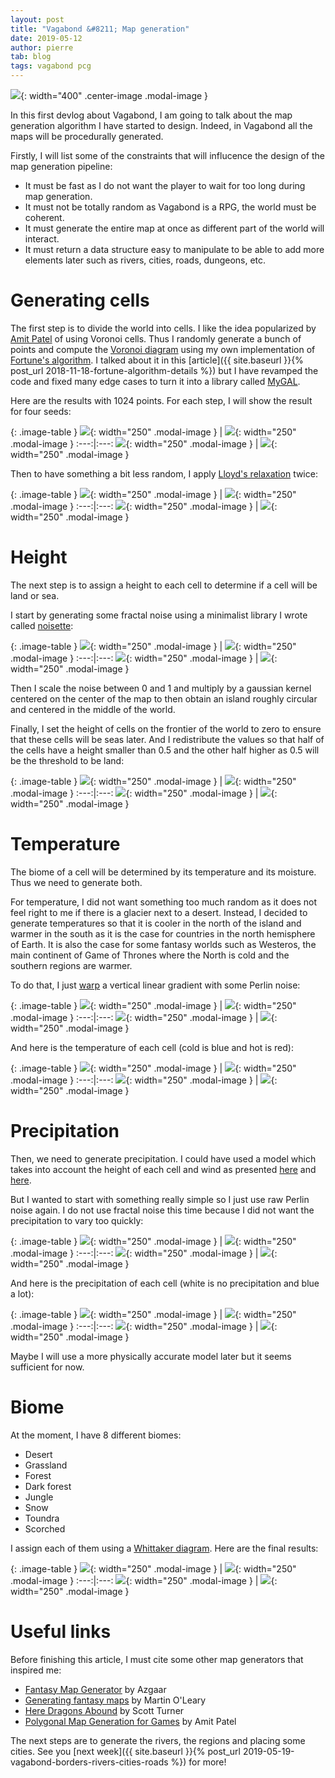```yaml
---
layout: post
title: "Vagabond &#8211; Map generation"
date: 2019-05-12
author: pierre
tab: blog
tags: vagabond pcg
---
```


![](/media/img/vagabond-map-generation/0/Biome.png){: width="400" .center-image .modal-image }

In this first devlog about Vagabond, I am going to talk about the map generation algorithm I have started to design. Indeed, in Vagabond all the maps will be procedurally generated.

Firstly, I will list some of the constraints that will influcence the design of the map generation pipeline:

* It must be fast as I do not want the player to wait for too long during map generation.
* It must not be totally random as Vagabond is a RPG, the world must be coherent.
* It must generate the entire map at once as different part of the world will interact.
* It must return a data structure easy to manipulate to be able to add more elements later such as rivers, cities, roads, dungeons, etc.

<!--more-->

# Generating cells

The first step is to divide the world into cells. I like the idea popularized by [Amit Patel](http://www-cs-students.stanford.edu/~amitp/game-programming/polygon-map-generation/) of using Voronoi cells. Thus I randomly generate a bunch of points and compute the [Voronoi diagram](https://en.wikipedia.org/wiki/Voronoi_diagram) using my own implementation of [Fortune's algorithm](https://en.wikipedia.org/wiki/Fortune%27s_algorithm). I talked about it in this [article]({{ site.baseurl }}{% post_url 2018-11-18-fortune-algorithm-details %}) but I have revamped the code and fixed many edge cases to turn it into a library called [MyGAL](https://github.com/pvigier/MyGAL).

Here are the results with 1024 points. For each step, I will show the result for four seeds:

{: .image-table }
![](/media/img/vagabond-map-generation/0/Voronoi.png){: width="250" .modal-image } | ![](/media/img/vagabond-map-generation/3/Voronoi.png){: width="250" .modal-image }
:---:|:---:
![](/media/img/vagabond-map-generation/5/Voronoi.png){: width="250" .modal-image } | ![](/media/img/vagabond-map-generation/7/Voronoi.png){: width="250" .modal-image }

Then to have something a bit less random, I apply [Lloyd's relaxation](https://en.wikipedia.org/wiki/Lloyd%27s_algorithm) twice:

{: .image-table }
![](/media/img/vagabond-map-generation/0/Voronoi_relaxed.png){: width="250" .modal-image } | ![](/media/img/vagabond-map-generation/3/Voronoi_relaxed.png){: width="250" .modal-image }
:---:|:---:
![](/media/img/vagabond-map-generation/5/Voronoi_relaxed.png){: width="250" .modal-image } | ![](/media/img/vagabond-map-generation/7/Voronoi_relaxed.png){: width="250" .modal-image }

# Height

The next step is to assign a height to each cell to determine if a cell will be land or sea.

I start by generating some fractal noise using a minimalist library I wrote called [noisette](https://github.com/pvigier/noisette):

{: .image-table }
![](/media/img/vagabond-map-generation/0/Height_noise.png){: width="250" .modal-image } | ![](/media/img/vagabond-map-generation/3/Height_noise.png){: width="250" .modal-image }
:---:|:---:
![](/media/img/vagabond-map-generation/5/Height_noise.png){: width="250" .modal-image } | ![](/media/img/vagabond-map-generation/7/Height_noise.png){: width="250" .modal-image }

Then I scale the noise between 0 and 1 and multiply by a gaussian kernel centered on the center of the map to then obtain an island roughly circular and centered in the middle of the world.

Finally, I set the height of cells on the frontier of the world to zero to ensure that these cells will be seas later. And I redistribute the values so that half of the cells have a height smaller than 0.5 and the other half higher as 0.5 will be the threshold to be land:

{: .image-table }
![](/media/img/vagabond-map-generation/0/Height.png){: width="250" .modal-image } | ![](/media/img/vagabond-map-generation/3/Height.png){: width="250" .modal-image }
:---:|:---:
![](/media/img/vagabond-map-generation/5/Height.png){: width="250" .modal-image } | ![](/media/img/vagabond-map-generation/7/Height.png){: width="250" .modal-image }

# Temperature

The biome of a cell will be determined by its temperature and its moisture. Thus we need to generate both.

For temperature, I did not want something too much random as it does not feel right to me if there is a glacier next to a desert. Instead, I decided to generate temperatures so that it is cooler in the north of the island and warmer in the south as it is the case for countries in the north hemisphere of Earth. It is also the case for some fantasy worlds such as Westeros, the main continent of Game of Thrones where the North is cold and the southern regions are warmer.

To do that, I just [warp](https://iquilezles.org/www/articles/warp/warp.htm) a vertical linear gradient with some Perlin noise:

{: .image-table }
![](/media/img/vagabond-map-generation/0/Temperature_noise.png){: width="250" .modal-image } | ![](/media/img/vagabond-map-generation/3/Temperature_noise.png){: width="250" .modal-image }
:---:|:---:
![](/media/img/vagabond-map-generation/5/Temperature_noise.png){: width="250" .modal-image } | ![](/media/img/vagabond-map-generation/7/Temperature_noise.png){: width="250" .modal-image }

And here is the temperature of each cell (cold is blue and hot is red):

{: .image-table }
![](/media/img/vagabond-map-generation/0/Temperature.png){: width="250" .modal-image } | ![](/media/img/vagabond-map-generation/3/Temperature.png){: width="250" .modal-image }
:---:|:---:
![](/media/img/vagabond-map-generation/5/Temperature.png){: width="250" .modal-image } | ![](/media/img/vagabond-map-generation/7/Temperature.png){: width="250" .modal-image }

<!--image-->

# Precipitation

Then, we need to generate precipitation. I could have used a model which takes into account the height of each cell and wind as presented [here](https://azgaar.wordpress.com/2017/05/08/river-systems/) and [here](https://heredragonsabound.blogspot.com/2016/10/is-it-windy-in-here.html).

But I wanted to start with something really simple so I just use raw Perlin noise again. I do not use fractal noise this time because I did not want the precipitation to vary too quickly:

{: .image-table }
![](/media/img/vagabond-map-generation/0/Precipitation_noise.png){: width="250" .modal-image } | ![](/media/img/vagabond-map-generation/3/Precipitation_noise.png){: width="250" .modal-image }
:---:|:---:
![](/media/img/vagabond-map-generation/5/Precipitation_noise.png){: width="250" .modal-image } | ![](/media/img/vagabond-map-generation/7/Precipitation_noise.png){: width="250" .modal-image }

And here is the precipitation of each cell (white is no precipitation and blue a lot):

{: .image-table }
![](/media/img/vagabond-map-generation/0/Precipitation.png){: width="250" .modal-image } | ![](/media/img/vagabond-map-generation/3/Precipitation.png){: width="250" .modal-image }
:---:|:---:
![](/media/img/vagabond-map-generation/5/Precipitation.png){: width="250" .modal-image } | ![](/media/img/vagabond-map-generation/7/Precipitation.png){: width="250" .modal-image }

Maybe I will use a more physically accurate model later but it seems sufficient for now.

# Biome

At the moment, I have 8 different biomes:

* Desert
* Grassland
* Forest
* Dark forest
* Jungle
* Snow
* Toundra
* Scorched

I assign each of them using a [Whittaker diagram](http://w3.marietta.edu/~biol/biomes/biome_main.htm). Here are the final results:

{: .image-table }
![](/media/img/vagabond-map-generation/0/Biome.png){: width="250" .modal-image } | ![](/media/img/vagabond-map-generation/3/Biome.png){: width="250" .modal-image }
:---:|:---:
![](/media/img/vagabond-map-generation/5/Biome.png){: width="250" .modal-image } | ![](/media/img/vagabond-map-generation/7/Biome.png){: width="250" .modal-image }

# Useful links

Before finishing this article, I must cite some other map generators that inspired me:

* [Fantasy Map Generator](https://azgaar.wordpress.com) by Azgaar
* [Generating fantasy maps](http://mewo2.com/notes/terrain/) by Martin O'Leary
* [Here Dragons Abound](https://heredragonsabound.blogspot.com) by Scott Turner
* [Polygonal Map Generation for Games](http://www-cs-students.stanford.edu/~amitp/game-programming/polygon-map-generation/) by Amit Patel

The next steps are to generate the rivers, the regions and placing some cities. See you [next week]({{ site.baseurl }}{% post_url 2019-05-19-vagabond-borders-rivers-cities-roads %}) for more!